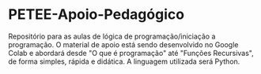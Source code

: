 # PETEE-Apoio-Pedagógico
Repositório para as aulas de lógica de programação/iniciação a programação.
O material de apoio está sendo desenvolvido no Google Colab e abordará desde "O que é programação" até "Funções Recursivas", de forma simples, rápida e didática.
A linguagem utilizada será Python.
